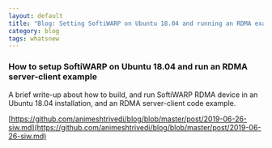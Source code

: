 ```yaml
---
layout: default
title: "Blog: Setting SoftiWARP on Ubuntu 18.04 and running an RDMA example"
category: blog
tags: whatsnew
---
```

### How to setup SoftiWARP on Ubuntu 18.04 and run an RDMA server-client example
A brief write-up about how to build, and run SoftiWARP RDMA device in an Ubuntu 18.04 installation, 
and an RDMA server-client code example. 

[https://github.com/animeshtrivedi/blog/blob/master/post/2019-06-26-siw.md](https://github.com/animeshtrivedi/blog/blob/master/post/2019-06-26-siw.md)

